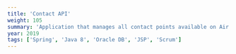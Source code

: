 ```yaml
---
title: 'Contact API'
weight: 105
summary: 'Application that manages all contact points available on Air France and KLM websites. Beginning of the rewriting of the application with Spring Boot, Java 11, and Angular 8.'
year: 2019
tags: ['Spring', 'Java 8', 'Oracle DB', 'JSP', 'Scrum']
---
```

